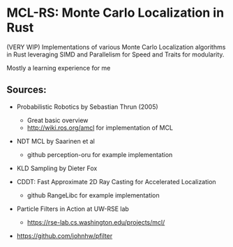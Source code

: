 # MCL-RS: Monte Carlo Localization in Rust

(VERY WIP) Implementations of various Monte Carlo Localization algorithms in Rust leveraging SIMD and Parallelism for Speed and Traits for modularity.

Mostly a learning experience for me

## Sources:

 - Probabilistic Robotics by Sebastian Thrun (2005)
   - Great basic overview
   - http://wiki.ros.org/amcl for implementation of MCL

 - NDT MCL by Saarinen et al
   - github perception-oru for example implementation 

 - KLD Sampling by Dieter Fox

 - CDDT: Fast Approximate 2D Ray Casting for Accelerated Localization
   - github RangeLibc for example implementation

 - Particle Filters in Action at UW-RSE lab
   - https://rse-lab.cs.washington.edu/projects/mcl/
   
 - https://github.com/johnhw/pfilter
